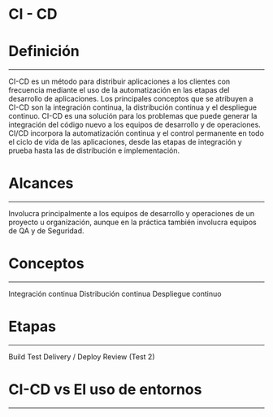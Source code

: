 
CI - CD
=======

# Definición
-------------

CI-CD es un método para distribuir aplicaciones a los clientes con frecuencia mediante el uso de la automatización en las etapas del desarrollo de aplicaciones. 
Los principales conceptos que se atribuyen a CI-CD son la integración continua, la distribución continua y el despliegue continuo.
CI-CD es una solución para los problemas que puede generar la integración del código nuevo a los equipos de desarrollo y de operaciones.
CI/CD incorpora la automatización continua y el control permanente en todo el ciclo de vida de las aplicaciones, desde las etapas de integración y prueba hasta las de distribución e implementación.

# Alcances
-----------

Involucra principalmente a los equipos de desarrollo y operaciones de un proyecto u organización, aunque en la práctica también involucra equipos de QA y de Seguridad.

# Conceptos
-----------
Integración continua
Distribución continua
Despliegue continuo

# Etapas
---------
Build
Test
Delivery / Deploy
Review (Test 2)

# CI-CD vs El uso de entornos
-----------------------------
